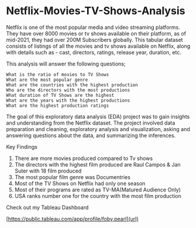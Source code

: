 # Netflix-Movies-TV-Shows-Analysis
Netflix is one of the most popular media and video streaming platforms. They have over 8000 movies or tv shows available on their platform, as of mid-2021, they had over 200M Subscribers globally. This tabular dataset consists of listings of all the movies and tv shows available on Netflix, along with details such as - cast, directors, ratings, release year, duration, etc.

This analysis will answer the following questions;

    What is the ratio of movies to TV Shows
    What are the most popular genre
    What are the countries with the highest production
    Who are the directors with the most productions
    What duration of TV Shows are the highest
    What are the years with the highest productions
    What are the highest production ratings

The goal of this exploratory data analysis (EDA) project was to gain insights and understanding from the Netflix dataset. The project involved data preparation and cleaning, exploratory analysis and visualization, asking and answering questions about the data, and summarizing the inferences.

Key Findings

1. There are more movies produced compared to Tv shows
2. The directors with the highest film produced are Raul Campos & Jan Suter with 18 film produced
3. The most popular film genre was Documentries
4. Most of the TV Shows on Netflix had only one season
5. Most of their programs are rated as TV-MA(Matured Audience Only)
6. USA ranks number one for the country with the most film production

Check out my Tableau Dashboard

[https://public.tableau.com/app/profile/foby.pearl](url)
